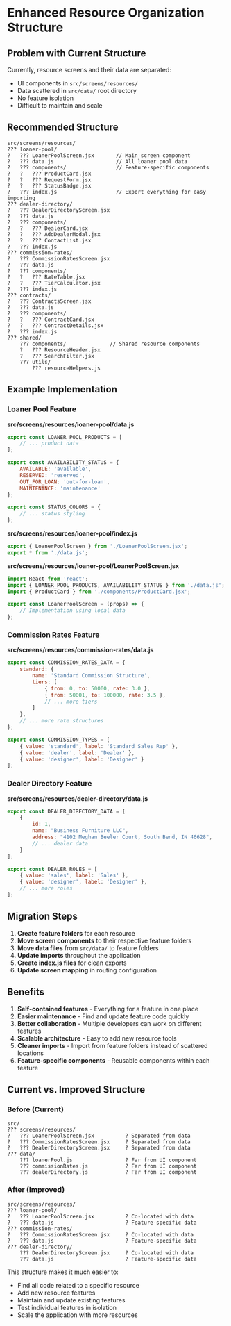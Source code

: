 # Enhanced Resource Organization Structure

## Problem with Current Structure

Currently, resource screens and their data are separated:
- UI components in `src/screens/resources/`
- Data scattered in `src/data/` root directory
- No feature isolation
- Difficult to maintain and scale

## Recommended Structure

```
src/screens/resources/
??? loaner-pool/
?   ??? LoanerPoolScreen.jsx       // Main screen component
?   ??? data.js                    // All loaner pool data
?   ??? components/                // Feature-specific components
?   ?   ??? ProductCard.jsx
?   ?   ??? RequestForm.jsx
?   ?   ??? StatusBadge.jsx
?   ??? index.js                   // Export everything for easy importing
??? dealer-directory/
?   ??? DealerDirectoryScreen.jsx
?   ??? data.js
?   ??? components/
?   ?   ??? DealerCard.jsx
?   ?   ??? AddDealerModal.jsx
?   ?   ??? ContactList.jsx
?   ??? index.js
??? commission-rates/
?   ??? CommissionRatesScreen.jsx
?   ??? data.js
?   ??? components/
?   ?   ??? RateTable.jsx
?   ?   ??? TierCalculator.jsx
?   ??? index.js
??? contracts/
?   ??? ContractsScreen.jsx
?   ??? data.js
?   ??? components/
?   ?   ??? ContractCard.jsx
?   ?   ??? ContractDetails.jsx
?   ??? index.js
??? shared/
    ??? components/              // Shared resource components
    ?   ??? ResourceHeader.jsx
    ?   ??? SearchFilter.jsx
    ??? utils/
        ??? resourceHelpers.js
```

## Example Implementation

### Loaner Pool Feature

**src/screens/resources/loaner-pool/data.js**
```javascript
export const LOANER_POOL_PRODUCTS = [
    // ... product data
];

export const AVAILABILITY_STATUS = {
    AVAILABLE: 'available',
    RESERVED: 'reserved',
    OUT_FOR_LOAN: 'out-for-loan',
    MAINTENANCE: 'maintenance'
};

export const STATUS_COLORS = {
    // ... status styling
};
```

**src/screens/resources/loaner-pool/index.js**
```javascript
export { LoanerPoolScreen } from './LoanerPoolScreen.jsx';
export * from './data.js';
```

**src/screens/resources/loaner-pool/LoanerPoolScreen.jsx**
```javascript
import React from 'react';
import { LOANER_POOL_PRODUCTS, AVAILABILITY_STATUS } from './data.js';
import { ProductCard } from './components/ProductCard.jsx';

export const LoanerPoolScreen = (props) => {
    // Implementation using local data
};
```

### Commission Rates Feature

**src/screens/resources/commission-rates/data.js**
```javascript
export const COMMISSION_RATES_DATA = {
    standard: {
        name: 'Standard Commission Structure',
        tiers: [
            { from: 0, to: 50000, rate: 3.0 },
            { from: 50001, to: 100000, rate: 3.5 },
            // ... more tiers
        ]
    },
    // ... more rate structures
};

export const COMMISSION_TYPES = [
    { value: 'standard', label: 'Standard Sales Rep' },
    { value: 'dealer', label: 'Dealer' },
    { value: 'designer', label: 'Designer' }
];
```

### Dealer Directory Feature

**src/screens/resources/dealer-directory/data.js**
```javascript
export const DEALER_DIRECTORY_DATA = [
    {
        id: 1,
        name: "Business Furniture LLC",
        address: "4102 Meghan Beeler Court, South Bend, IN 46628",
        // ... dealer data
    }
];

export const DEALER_ROLES = [
    { value: 'sales', label: 'Sales' },
    { value: 'designer', label: 'Designer' },
    // ... more roles
];
```

## Migration Steps

1. **Create feature folders** for each resource
2. **Move screen components** to their respective feature folders
3. **Move data files** from `src/data/` to feature folders
4. **Update imports** throughout the application
5. **Create index.js files** for clean exports
6. **Update screen mapping** in routing configuration

## Benefits

1. **Self-contained features** - Everything for a feature in one place
2. **Easier maintenance** - Find and update feature code quickly
3. **Better collaboration** - Multiple developers can work on different features
4. **Scalable architecture** - Easy to add new resource tools
5. **Cleaner imports** - Import from feature folders instead of scattered locations
6. **Feature-specific components** - Reusable components within each feature

## Current vs. Improved Structure

### Before (Current)
```
src/
??? screens/resources/
?   ??? LoanerPoolScreen.jsx          ? Separated from data
?   ??? CommissionRatesScreen.jsx     ? Separated from data
?   ??? DealerDirectoryScreen.jsx     ? Separated from data
??? data/
    ??? loanerPool.js                 ? Far from UI component
    ??? commissionRates.js            ? Far from UI component
    ??? dealerDirectory.js            ? Far from UI component
```

### After (Improved)
```
src/screens/resources/
??? loaner-pool/
?   ??? LoanerPoolScreen.jsx          ? Co-located with data
?   ??? data.js                       ? Feature-specific data
??? commission-rates/
?   ??? CommissionRatesScreen.jsx     ? Co-located with data
?   ??? data.js                       ? Feature-specific data
??? dealer-directory/
    ??? DealerDirectoryScreen.jsx     ? Co-located with data
    ??? data.js                       ? Feature-specific data
```

This structure makes it much easier to:
- Find all code related to a specific resource
- Add new resource features
- Maintain and update existing features
- Test individual features in isolation
- Scale the application with more resources